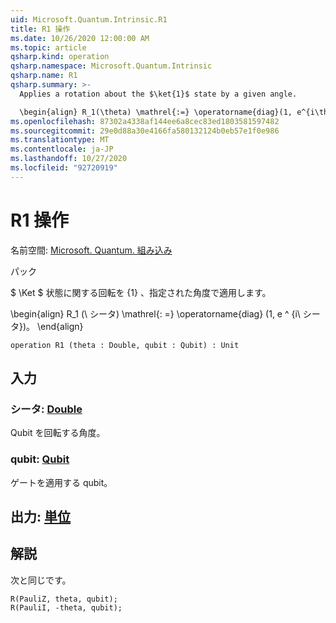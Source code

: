 ```yaml
---
uid: Microsoft.Quantum.Intrinsic.R1
title: R1 操作
ms.date: 10/26/2020 12:00:00 AM
ms.topic: article
qsharp.kind: operation
qsharp.namespace: Microsoft.Quantum.Intrinsic
qsharp.name: R1
qsharp.summary: >-
  Applies a rotation about the $\ket{1}$ state by a given angle.

  \begin{align} R_1(\theta) \mathrel{:=} \operatorname{diag}(1, e^{i\theta}). \end{align}
ms.openlocfilehash: 87302a4338af144ee6a8cec83ed1803581597482
ms.sourcegitcommit: 29e0d88a30e4166fa580132124b0eb57e1f0e986
ms.translationtype: MT
ms.contentlocale: ja-JP
ms.lasthandoff: 10/27/2020
ms.locfileid: "92720919"
---
```

# <a name="r1-operation"></a>R1 操作

名前空間: [Microsoft. Quantum. 組み込み](xref:Microsoft.Quantum.Intrinsic)

パック [](https://nuget.org/packages/)


$ \Ket $ 状態に関する回転を {1} 、指定された角度で適用します。

\begin{align} R_1 (\ シータ) \mathrel{: =} \operatorname{diag} (1, e ^ {i\ シータ})。
\end{align}

```qsharp
operation R1 (theta : Double, qubit : Qubit) : Unit
```


## <a name="input"></a>入力

### <a name="theta--double"></a>シータ: [Double](xref:microsoft.quantum.lang-ref.double)

Qubit を回転する角度。


### <a name="qubit--qubit"></a>qubit: [Qubit](xref:microsoft.quantum.lang-ref.qubit)

ゲートを適用する qubit。



## <a name="output--unit"></a>出力: [単位](xref:microsoft.quantum.lang-ref.unit)



## <a name="remarks"></a>解説

次と同じです。

```qsharp
R(PauliZ, theta, qubit);
R(PauliI, -theta, qubit);
```